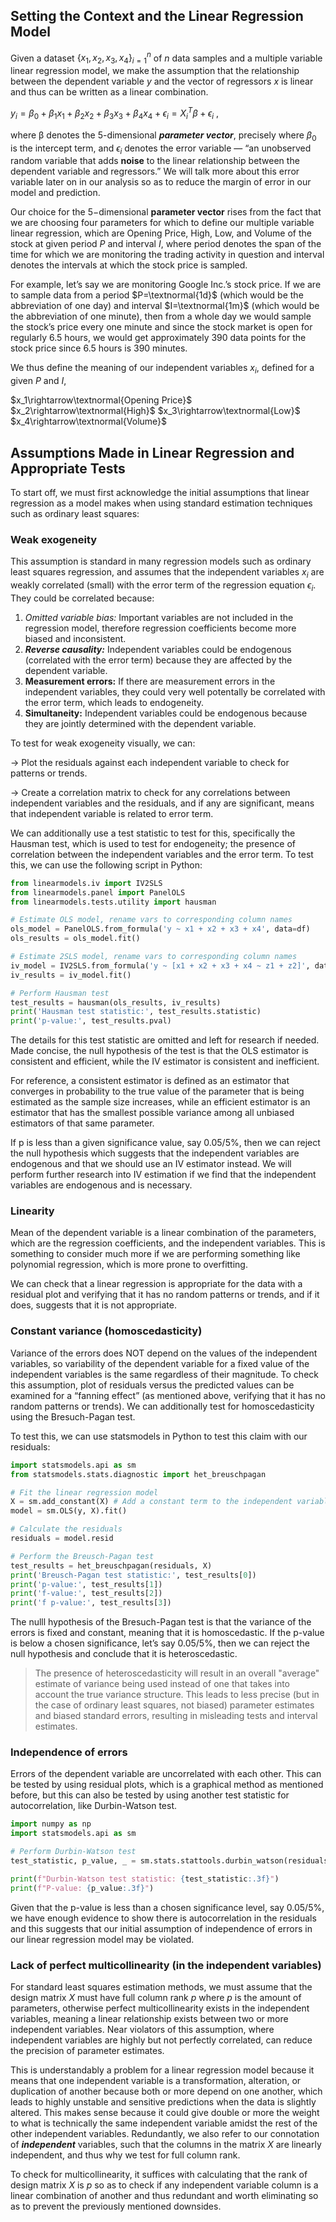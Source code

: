 ## Setting the Context and the Linear Regression Model

Given a dataset $\{x_1,x_2,x_3,x_4\}_{i=1}^{n}$ of $n$ data samples and a multiple variable linear regression model, we make the assumption that the relationship between the dependent variable $y$ and the vector of regressors $x$ is linear and thus can be written as a linear combination.

$y_i=\beta_0+\beta_1 x_1+\beta_2x_2+\beta_3 x_3+\beta_4 x_4+\epsilon_i=X_i^T\beta+\epsilon_i$ ,

where $\mathcal{\beta}$ denotes the $5$-dimensional *****************parameter vector*****************, precisely where $\beta_0$ is the intercept term, and $\epsilon_i$ denotes the error variable — “an unobserved random variable that adds ******noise****** to the linear relationship between the dependent variable and regressors.” We will talk more about this error variable later on in our analysis so as to reduce the margin of error in our model and prediction.

Our choice for the $5-$dimensional ****************parameter vector**************** rises from the fact that we are choosing four parameters for which to define our multiple variable linear regression, which are Opening Price, High, Low, and Volume of the stock at given period $P$ and interval $I$, where period denotes the span of the time for which we are monitoring the trading activity in question and interval denotes the intervals at which the stock price is sampled.

For example, let’s say we are monitoring Google Inc.’s stock price. If we are to sample data from a period $P=\textnormal{1d}$ (which would be the abbreviation of one day) and interval $I=\textnormal{1m}$ (which would be the abbreviation of one minute), then from a whole day we would sample the stock’s price every one minute and since the stock market is open for regularly 6.5 hours, we would get approximately 390 data points for the stock price since 6.5 hours is 390 minutes.

We thus define the meaning of our independent variables $x_i$, defined for a given $P$ and $I$, 

$x_1\rightarrow\textnormal{Opening Price}$
$x_2\rightarrow\textnormal{High}$
$x_3\rightarrow\textnormal{Low}$
$x_4\rightarrow\textnormal{Volume}$

## Assumptions Made in Linear Regression and Appropriate Tests

To start off, we must first acknowledge the initial assumptions that linear regression as a model makes when using standard estimation techniques such as ordinary least squares:

### **********************************Weak exogeneity**********************************

This assumption is standard in many regression models such as ordinary least squares regression, and assumes that the independent variables $x_i$ are weakly correlated (small) with the error term of the regression equation $\epsilon_i$. They could be correlated because:

1. *Omitted variable bias:* Important variables are not included in the regression model, therefore regression coefficients become more biased and inconsistent.
2. *********Reverse causality:********* Independent variables could be endogenous (correlated with the error term) because they are affected by the dependent variable. 
3. ********************Measurement errors:******************** If there are measurement errors in the independent variables, they could very well potentally be correlated with the error term, which leads to endogeneity.
4. ****Simultaneity:**** Independent variables could be endogenous because they are jointly determined with the dependent variable. 

To test for weak exogeneity visually, we can:

→ Plot the residuals against each independent variable to check for patterns or trends.

→ Create a correlation matrix to check for any correlations between independent variables and the residuals, and if any are significant, means that independent variable is related to error term.

We can additionally use a test statistic to test for this, specifically the Hausman test, which is used to test for endogeneity; the presence of correlation between the independent variables and the error term. To test this, we can use the following script in Python:

```python
from linearmodels.iv import IV2SLS
from linearmodels.panel import PanelOLS
from linearmodels.tests.utility import hausman

# Estimate OLS model, rename vars to corresponding column names
ols_model = PanelOLS.from_formula('y ~ x1 + x2 + x3 + x4', data=df)
ols_results = ols_model.fit()

# Estimate 2SLS model, rename vars to corresponding column names
iv_model = IV2SLS.from_formula('y ~ [x1 + x2 + x3 + x4 ~ z1 + z2]', data=df)
iv_results = iv_model.fit()

# Perform Hausman test
test_results = hausman(ols_results, iv_results)
print('Hausman test statistic:', test_results.statistic)
print('p-value:', test_results.pval)
```

The details for this test statistic are omitted and left for research if needed. Made concise, the null hypothesis of the test is that the OLS estimator is consistent and efficient, while the IV estimator is consistent and inefficient. 

For reference, a consistent estimator is defined as an estimator that converges in probability to the true value of the parameter that is being estimated as the sample size increases, while an efficient estimator is an estimator that has the smallest possible variance among all unbiased estimators of that same parameter.

If p is less than a given significance value, say 0.05/5%, then we can reject the null hypothesis which suggests that the independent variables are endogenous and that we should use an IV estimator instead. We will perform further research into IV estimation if we find that the independent variables are endogenous and is necessary.

### Linearity

Mean of the dependent variable is a linear combination of the parameters, which are the regression coefficients, and the independent variables. This is something to consider much more if we are performing something like polynomial regression, which is more prone to overfitting.

We can check that a linear regression is appropriate for the data with a residual plot and verifying that it has no random patterns or trends, and if it does, suggests that it is not appropriate.

### **************************************Constant variance (homoscedasticity)**************************************

Variance of the errors does NOT depend on the values of the independent variables, so variability of the dependent variable for a fixed value of the independent variables is the same regardless of their magnitude. To check this assumption, plot of residuals versus the predicted values can be examined for a “fanning effect” (as mentioned above, verifying that it has no random patterns or trends). We can additionally test for homoscedasticity using the Bresuch-Pagan test.

To test this, we can use statsmodels in Python to test this claim with our residuals:

```python
import statsmodels.api as sm
from statsmodels.stats.diagnostic import het_breuschpagan

# Fit the linear regression model
X = sm.add_constant(X) # Add a constant term to the independent variables
model = sm.OLS(y, X).fit()

# Calculate the residuals
residuals = model.resid

# Perform the Breusch-Pagan test
test_results = het_breuschpagan(residuals, X)
print('Breusch-Pagan test statistic:', test_results[0])
print('p-value:', test_results[1])
print('f-value:', test_results[2])
print('f p-value:', test_results[3])
```

The nulll hypothesis of the Bresuch-Pagan test is that the variance of the errors is fixed and constant, meaning that it is homoscedastic. If the p-value is below a chosen significance, let’s say 0.05/5%, then we can reject the null hypothesis and conclude that it is heteroscedastic.

> The presence of heteroscedasticity will result in an overall "average" estimate of variance being used instead of one that takes into account the true variance structure. This leads to less precise (but in the case of ordinary least squares, not biased) parameter estimates and biased standard errors, resulting in misleading tests and interval estimates.
> 

### ************************************************Independence of errors************************************************

Errors of the dependent variable are uncorrelated with each other. This can be tested by using residual plots, which is a graphical method as mentioned before, but this can also be tested by using another test statistic for autocorrelation, like Durbin-Watson test.

```python
import numpy as np
import statsmodels.api as sm

# Perform Durbin-Watson test
test_statistic, p_value, _ = sm.stats.stattools.durbin_watson(residuals)

print(f"Durbin-Watson test statistic: {test_statistic:.3f}")
print(f"P-value: {p_value:.3f}")
```

Given that the p-value is less than a chosen significance level, say 0.05/5%, we have enough evidence to show there is autocorrelation in the residuals and this suggests that our initial assumption of independence of errors in our linear regression model may be violated. 

### ****************************************************************Lack of perfect multicollinearity (in the independent variables)****************************************************************

For standard least squares estimation methods, we must assume that the design matrix $X$ must have full column rank $p$ where $p$ is the amount of parameters, otherwise perfect multicollinearity exists in the independent variables, meaning a linear relationship exists between two or more independent variables. Near violators of this assumption, where independent variables are highly but not perfectly correlated, can reduce the precision of parameter estimates.

This is understandably a problem for a linear regression model because it means that one independent variable is a transformation, alteration, or duplication of another because both or more depend on one another, which leads to highly unstable and sensitive predictions when the data is slightly altered. This makes sense because it could give double or more the weight to what is technically the same independent variable amidst the rest of the other independent variables. Redundantly, we also refer to our connotation of ***********independent*********** variables, such that the columns in the matrix $X$ are linearly independent, and thus why we test for full column rank.

To check for multicollinearity, it suffices with calculating that the rank of design matrix $X$ is $p$ so as to check if any independent variable column is a linear combination of another and thus redundant and worth eliminating so as to prevent the previously mentioned downsides.
